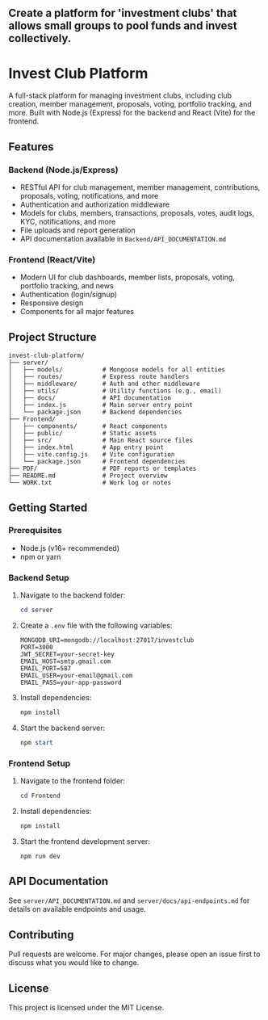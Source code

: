 ## Create a platform for 'investment clubs' that allows small groups to pool funds and invest collectively.

# Invest Club Platform

A full-stack platform for managing investment clubs, including club creation, member management, proposals, voting, portfolio tracking, and more. Built with Node.js (Express) for the backend and React (Vite) for the frontend.

## Features

### Backend (Node.js/Express)
- RESTful API for club management, member management, contributions, proposals, voting, notifications, and more
- Authentication and authorization middleware
- Models for clubs, members, transactions, proposals, votes, audit logs, KYC, notifications, and more
- File uploads and report generation
- API documentation available in `Backend/API_DOCUMENTATION.md`

### Frontend (React/Vite)
- Modern UI for club dashboards, member lists, proposals, voting, portfolio tracking, and news
- Authentication (login/signup)
- Responsive design
- Components for all major features

## Project Structure

```
invest-club-platform/
├── server/
│   ├── models/           # Mongoose models for all entities
│   ├── routes/           # Express route handlers
│   ├── middleware/       # Auth and other middleware
│   ├── utils/            # Utility functions (e.g., email)
│   ├── docs/             # API documentation
│   ├── index.js          # Main server entry point
│   └── package.json      # Backend dependencies
├── Frontend/
│   ├── components/       # React components
│   ├── public/           # Static assets
│   ├── src/              # Main React source files
│   ├── index.html        # App entry point
│   ├── vite.config.js    # Vite configuration
│   └── package.json      # Frontend dependencies
├── PDF/                  # PDF reports or templates
├── README.md             # Project overview
└── WORK.txt              # Work log or notes
```

## Getting Started

### Prerequisites
- Node.js (v16+ recommended)
- npm or yarn

### Backend Setup
1. Navigate to the backend folder:
	```powershell
	cd server
	```
2. Create a `.env` file with the following variables:
	```
	MONGODB_URI=mongodb://localhost:27017/investclub
	PORT=3000
	JWT_SECRET=your-secret-key
	EMAIL_HOST=smtp.gmail.com
	EMAIL_PORT=587
	EMAIL_USER=your-email@gmail.com
	EMAIL_PASS=your-app-password
	```
3. Install dependencies:
	```powershell
	npm install
	```
4. Start the backend server:
	```powershell
	npm start
	```

### Frontend Setup
1. Navigate to the frontend folder:
	```powershell
	cd Frontend
	```
2. Install dependencies:
	```powershell
	npm install
	```
3. Start the frontend development server:
	```powershell
	npm run dev
	```

## API Documentation
See `server/API_DOCUMENTATION.md` and `server/docs/api-endpoints.md` for details on available endpoints and usage.

## Contributing
Pull requests are welcome. For major changes, please open an issue first to discuss what you would like to change.

## License
This project is licensed under the MIT License.
